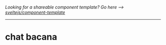 *Looking for a shareable component template? Go here --> [sveltejs/component-template](https://github.com/sveltejs/component-template)*

---

# chat bacana

